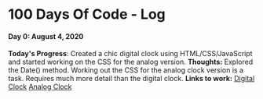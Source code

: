 # 100 Days Of Code - Log

#### Day 0: August 4, 2020
**Today's Progress**: Created a chic digital clock using HTML/CSS/JavaScript and started working on the CSS for the analog version.
**Thoughts:** Explored the Date() method. Working out the CSS for the analog clock version is a task. Requires much more detail than the digital clock. 
**Links to work:** [Digital Clock](https://codepen.io/gemking1/pen/GRoVYer) [Analog Clock](https://codepen.io/gemking1/pen/BaKaQja)
<!--
### Day 0: February 30, 2016 (Example 2)
##### (delete me or comment me out)
<!--
**Today's Progress**: Fixed CSS, worked on canvas functionality for the app.
<!--
**Thoughts**: I really struggled with CSS, but, overall, I feel like I am slowly getting better at it. Canvas is still new for me, but I managed to figure out some basic functionality.
<!--
**Link(s) to work**: [Calculator App](http://www.example.com)

<!--
### Day 1: June 27, Monday
<!--
**Today's Progress**: I've gone through many exercises on FreeCodeCamp.
<!--
**Thoughts** I've recently started coding, and it's a great feeling when I finally solve an algorithm challenge after a lot of attempts and hours spent.
<!--
**Link(s) to work**
1. [Find the Longest Word in a String](https://www.freecodecamp.com/challenges/find-the-longest-word-in-a-string)
2. [Title Case a Sentence](https://www.freecodecamp.com/challenges/title-case-a-sentence) -->
